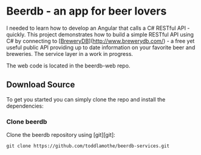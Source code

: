 # Beerdb - an app for beer lovers

I needed to learn how to develop an Angular that calls a C# RESTful API - quickly. This project demonstrates how to build a simple RESTful API using C# by connecting to [[BreweryDB](http://www.brewerydb.com/)](http://www.brewerydb.com/) - a free yet useful public API providing up to date information on your favorite beer and breweries. The service layer in a work in progress.

The web code is located in the beerdb-web repo.

## Download Source

To get you started you can simply clone the repo and install the dependencies:

### Clone beerdb

Clone the beerdb repository using [git][git]:

```
git clone https://github.com/toddlamothe/beerdb-services.git
```
